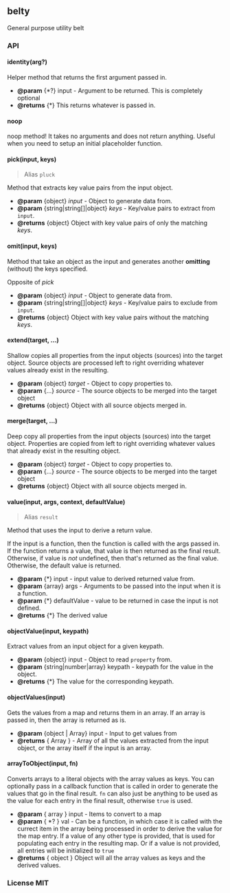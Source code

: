 ## belty
General purpose utility belt

### API


#### identity(arg?)

Helper method that returns the first argument passed in.

- **@param** {*?} input - Argument to be returned. This is completely optional
- **@returns** {*} This returns whatever is passed in.


#### noop

noop method! It takes no arguments and does not return anything. Useful when you need to setup an initial placeholder function.


#### pick(input, keys)

> Alias `pluck`

Method that extracts key value pairs from the input object.

- **@param** {object} *input* - Object to generate data from.
- **@param** {string|string[]|object} *keys* - Key/value pairs to extract from `input`.
- **@returns** {object} Object with key value pairs of only the matching *keys*.


#### omit(input, keys)

Method that take an object as the input and generates another **omitting** (without) the keys specified.

Opposite of *pick*

- **@param** {object} *input* - Object to generate data from.
- **@param** {string|string[]|object} *keys* - Key/value pairs to exclude from `input`.
- **@returns** {object} Object with key value pairs without the matching *keys*.


#### extend(target, ...)

Shallow copies all properties from the input objects (sources) into the target object. Source objects are processed left to right overriding whatever values already exist in the resulting.

- **@param** {object} *target* - Object to copy properties to.
- **@param** {...} *source* - The source objects to be merged into the target object
- **@returns** {object} Object with all source objects merged in.


#### merge(target, ...)

Deep copy all properties from the input objects (sources) into the target object. Properties are copied from left to right overriding whatever values that already exist in the resulting object.

- **@param** {object} *target* - Object to copy properties to.
- **@param** {...} *source* - The source objects to be merged into the target object
- **@returns** {object} Object with all source objects merged in.


#### value(input, args, context, defaultValue)
> Alias `result`

Method that uses the input to derive a return value.

If the input is a function, then the function is called with the args passed in. If the function returns a value, that value is then returned as the final result. Otherwise, if value is *not* undefined, then that's returned as the final value. Otherwise, the default value is returned.

- **@param** {*} input - input value to derived returned value from.
- **@param** {array} args - Arguments to be passed into the input when it is a function.
- **@param** {*} defaultValue - value to be returned in case the input is not defined.
- **@returns** {*} The derived value


#### objectValue(input, keypath)

Extract values from an input object for a given keypath.

- **@param** {object} input - Object to read `property` from.
- **@param** {string|number|array} keypath - keypath for the value in the object.
- **@returns** {*} The value for the corresponding keypath.


#### objectValues(input)

Gets the values from a map and returns them in an array. If an array is passed in, then the array is returned as is.

- **@param** {object | Array} input - Input to get values from
- **@returns** { Array } - Array of all the values extracted from the input object, or the array itself if the input is an array.



#### arrayToObject(input, fn)

Converts arrays to a literal objects with the array values as keys. You can optionally pass in a callback function that is called in order to generate the values that go in the final result. `fn` can also just be anything to be used as the value for each entry in the final result, otherwise `true` is used.

- **@param** { array } input - Items to convert to a map
- **@param** { *? } val - Can be a function, in which case it is called with the currect item in the array being processed in order to derive the value for the map entry. If a value of any other type is provided, that is used for populating each entry in the resulting map. Or if a value is not provided, all entries will be initialized to `true`
- **@returns** { object } Object will all the array values as keys and the derived values.



### License MIT
